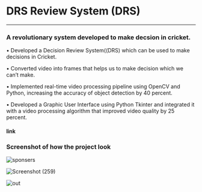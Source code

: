 #  DRS Review System (DRS)
<hr />

### A revolutionary system developed to make decsion in cricket.
• Developed a Decision Review System((DRS)  which can be used to make decisions in Cricket.

• Converted video into frames that helps us to make decision which we can’t make.

• Implemented real-time video processing pipeline using OpenCV and Python, increasing the accuracy of object
detection by 40 percent.

• Developed a Graphic User Interface using Python Tkinter and integrated it with a video processing algorithm
that improved video quality by 25 percent.
#### link

### Screenshot of how the project look
![sponsers](https://user-images.githubusercontent.com/109866847/228556448-10ce7d09-cd12-4297-b3a2-36c1e129673c.jpg)


![Screenshot (259)](https://user-images.githubusercontent.com/109866847/228558329-96e4ca33-f4ec-4e88-9bec-8ad7506ef10e.png)


![out](https://user-images.githubusercontent.com/109866847/228556582-c9a99836-28ef-4873-8cbc-691c52daf831.jpg)
